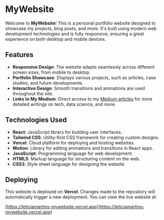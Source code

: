 # MyWebsite

Welcome to **MyWebsite**! This is a personal portfolio website designed to showcase my projects, blog posts, and more. It's built using modern web development technologies and is fully responsive, ensuring a great experience on both desktop and mobile devices.

## Features

- **Responsive Design**: The website adapts seamlessly across different screen sizes, from mobile to desktop.
- **Portfolio Showcase**: Displays various projects, such as articles, case studies, and future developments.
- **Interactive Design**: Smooth transitions and animations are used throughout the site.
- **Links to My Medium**: Direct access to my [Medium articles](https://medium.com/@leticiamartinsbandeira) for more detailed writings on tech, data science, and more.

## Technologies Used

- **React**: JavaScript library for building user interfaces.
- **Tailwind CSS**: Utility-first CSS framework for creating custom designs.
- **Vercel**: Cloud platform for deploying and hosting websites.
- **Motion**: Library for adding animations and transitions in React apps.
- **JavaScript**: Programming language for web development.
- **HTML5**: Markup language for structuring content on the web.
- **CSS3**: Style sheet language for designing the website.

## Deploying

This website is deployed on **Vercel**. Changes made to the repository will automatically trigger a new deployment. You can view the live website at:

[https://leticiamartins-mywebsite.vercel.app](https://leticiamartins-mywebsite.vercel.app)
